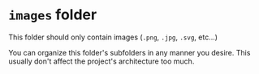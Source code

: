 # `images` folder

This folder should only contain images (`.png`, `.jpg`, `.svg`, etc...)

You can organize this folder's subfolders in any manner you desire. This usually don't affect the project's architecture too much.